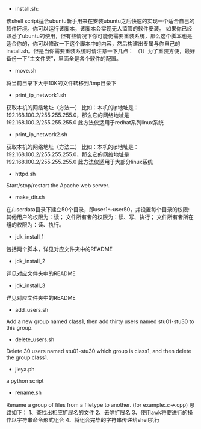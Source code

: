 + install.sh:

该shell script适合ubuntu新手用来在安装ubuntu之后快速的实现一个适合自己的软件环境。你可以运行该脚本，该脚本会实现无人监管的软件安装。
如果你已经熟悉了ubuntu的使用，但有些情况下你可能仍需要重装系统，那么这个脚本也是适合你的，你可以修改一下这个脚本中的内容，然后构建出专属与你自己的install.sh。但是当你需要重装系统时请注意一下几点：
（1）为了重装方便，最好备份一下“主文件夹”，里面全是各个软件的配置。

+ move.sh

将当前目录下大于10K的文件转移到/tmp目录下

+ print_ip_network1.sh

获取本机的网络地址（方法一）
比如：本机的ip地址是：192.168.100.2/255.255.255.0，那么它的网络地址是
192.168.100.2/255.255.255.0
此方法仅适用于redhat系列linux系统

+ print_ip_network2.sh

获取本机的网络地址（方法二）
比如：本机的ip地址是：192.168.100.2/255.255.255.0，那么它的网络地址是
192.168.100.2/255.255.255.0
此方法仅适用于大部分linux系统

+ httpd.sh

Start/stop/restart the Apache web server.

+ make_dir.sh

在/userdata目录下建立50个目录，即user1～user50，并设置每个目录的权限:
其他用户的权限为：读；
文件所有者的权限为：读、写、执行；
文件所有者所在组的权限为：读、执行。

+ jdk_install_1

包括两个脚本，详见对应文件夹中的README

+ jdk_install_2

详见对应文件夹中的README

+ jdk_install_3

详见对应文件夹中的README

+ add_users.sh

Add a new group named class1, then add thirty users named stu01-stu30 to this group.

+ delete_users.sh

Delete 30 users named stu01-stu30 which group is class1, and then delete the group class1.

+ jieya.ph

a python script
 
+ rename.sh

Rename a group of files from a filetype to another.
(for example:*.c->*.cpp)
思路如下：
1、查找出相应扩展名的文件
2、去除扩展名
3、使用awk将要进行的操作以字符串命令形式组合
4、将组合完毕的字符串传递给shell执行
